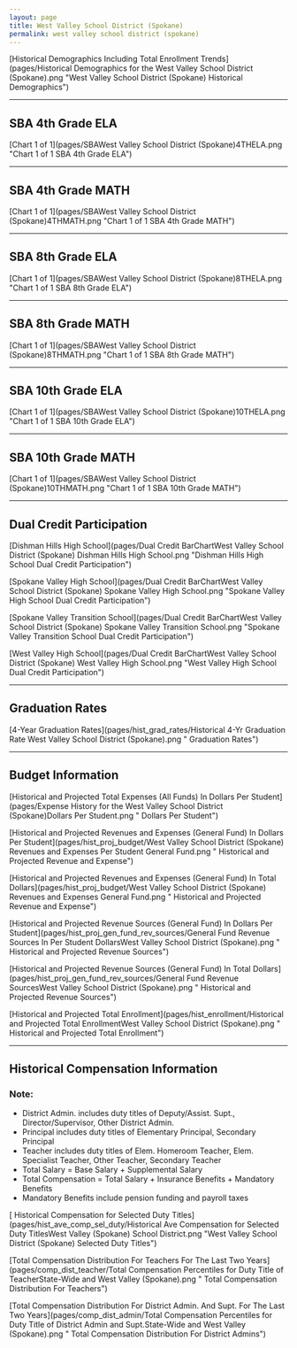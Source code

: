 ```yaml
---
layout: page
title: West Valley School District (Spokane)
permalink: west valley school district (spokane)
---
```



[Historical Demographics Including Total Enrollment Trends](pages/Historical Demographics for the West Valley School District (Spokane).png "West Valley School District (Spokane) Historical Demographics")

___

## SBA 4th Grade ELA

[Chart 1 of 1](pages/SBAWest Valley School District (Spokane)4THELA.png "Chart 1 of 1 SBA 4th Grade ELA")


___

## SBA 4th Grade MATH

[Chart 1 of 1](pages/SBAWest Valley School District (Spokane)4THMATH.png "Chart 1 of 1 SBA 4th Grade MATH")


___

## SBA 8th Grade ELA

[Chart 1 of 1](pages/SBAWest Valley School District (Spokane)8THELA.png "Chart 1 of 1 SBA 8th Grade ELA")


___

## SBA 8th Grade MATH

[Chart 1 of 1](pages/SBAWest Valley School District (Spokane)8THMATH.png "Chart 1 of 1 SBA 8th Grade MATH")


___

## SBA 10th Grade ELA

[Chart 1 of 1](pages/SBAWest Valley School District (Spokane)10THELA.png "Chart 1 of 1 SBA 10th Grade ELA")


___

## SBA 10th Grade MATH

[Chart 1 of 1](pages/SBAWest Valley School District (Spokane)10THMATH.png "Chart 1 of 1 SBA 10th Grade MATH")


___

## Dual Credit Participation

[Dishman Hills High School](pages/Dual Credit BarChartWest Valley School District (Spokane) Dishman Hills High School.png "Dishman Hills High School Dual Credit Participation")

[Spokane Valley High School](pages/Dual Credit BarChartWest Valley School District (Spokane) Spokane Valley High School.png "Spokane Valley High School Dual Credit Participation")

[Spokane Valley Transition School](pages/Dual Credit BarChartWest Valley School District (Spokane) Spokane Valley Transition School.png "Spokane Valley Transition School Dual Credit Participation")

[West Valley High School](pages/Dual Credit BarChartWest Valley School District (Spokane) West Valley High School.png "West Valley High School Dual Credit Participation")


___

## Graduation Rates

[4-Year Graduation Rates](pages/hist_grad_rates/Historical 4-Yr Graduation Rate West Valley School District (Spokane).png " Graduation Rates")


___

## Budget Information

[Historical and Projected Total Expenses (All Funds) In Dollars Per Student](pages/Expense History for the West Valley School District (Spokane)Dollars Per Student.png " Dollars Per Student")

[Historical and Projected Revenues and Expenses (General Fund) In Dollars Per Student](pages/hist_proj_budget/West Valley School District (Spokane) Revenues and Expenses Per Student General Fund.png " Historical and Projected Revenue and Expense")

[Historical and Projected Revenues and Expenses (General Fund) In Total Dollars](pages/hist_proj_budget/West Valley School District (Spokane) Revenues and Expenses General Fund.png " Historical and Projected Revenue and Expense")

[Historical and Projected Revenue Sources (General Fund) In Dollars Per Student](pages/hist_proj_gen_fund_rev_sources/General Fund Revenue Sources In Per Student DollarsWest Valley School District (Spokane).png " Historical and Projected Revenue Sources")

[Historical and Projected Revenue Sources (General Fund) In Total Dollars](pages/hist_proj_gen_fund_rev_sources/General Fund Revenue SourcesWest Valley School District (Spokane).png " Historical and Projected Revenue Sources")

[Historical and Projected Total Enrollment](pages/hist_enrollment/Historical and Projected Total EnrollmentWest Valley School District (Spokane).png " Historical and Projected Total Enrollment")


___

## Historical Compensation Information
### Note:
- District Admin. includes duty titles of Deputy/Assist. Supt., Director/Supervisor, Other District Admin.
- Principal includes duty titles of Elementary Principal, Secondary Principal
- Teacher includes duty titles of Elem. Homeroom Teacher, Elem. Specialist Teacher, Other Teacher, Secondary Teacher
- Total Salary = Base Salary + Supplemental Salary
- Total Compensation = Total Salary + Insurance Benefits + Mandatory Benefits
- Mandatory Benefits include pension funding and payroll taxes

[ Historical Compensation for Selected Duty Titles](pages/hist_ave_comp_sel_duty/Historical Ave Compensation for Selected Duty TitlesWest Valley (Spokane) School District.png "West Valley School District (Spokane) Selected Duty Titles")

[Total Compensation Distribution For Teachers For The Last Two Years](pages/comp_dist_teacher/Total Compensation Percentiles for Duty Title of TeacherState-Wide and West Valley (Spokane).png " Total Compensation Distribution For Teachers")

[Total Compensation Distribution For District Admin. And Supt. For The Last Two Years](pages/comp_dist_admin/Total Compensation Percentiles for Duty Title of District Admin and Supt.State-Wide and West Valley (Spokane).png " Total Compensation Distribution For District Admins")

